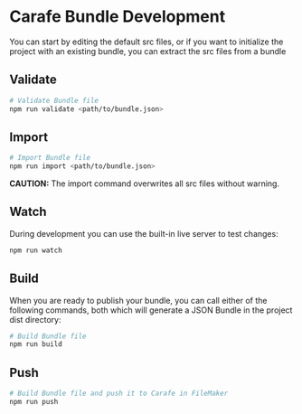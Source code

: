 # Carafe Bundle Development

You can start by editing the default src files, or if you want to initialize the project with an existing bundle, you can extract the src files from a bundle

## Validate
```bash
# Validate Bundle file
npm run validate <path/to/bundle.json>
```

## Import
```bash
# Import Bundle file
npm run import <path/to/bundle.json>
```

**CAUTION:** The import command overwrites all src files without warning.

## Watch
During development you can use the built-in live server to test changes:

```bash
npm run watch
```

## Build
When you are ready to publish your bundle, you can call either of the following commands, both which will generate a JSON Bundle in the project dist directory:

```bash
# Build Bundle file
npm run build
```

## Push
```bash
# Build Bundle file and push it to Carafe in FileMaker
npm run push
```